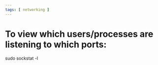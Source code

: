 ```yaml
---
tags: [ networking ]
---
```

# To view which users/processes are listening to which ports:
sudo sockstat -l
